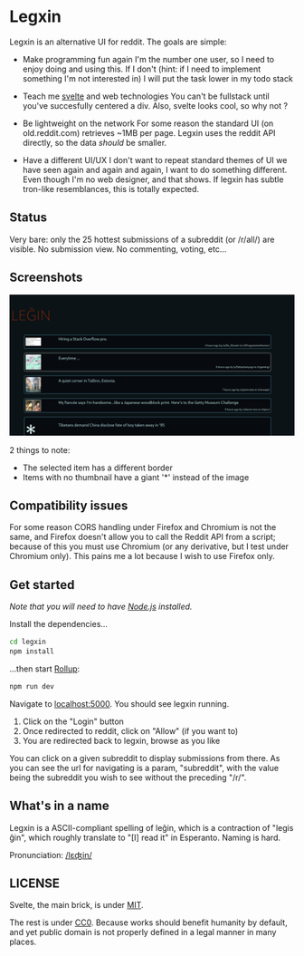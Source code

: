 # Legxin

Legxin is an alternative UI for reddit. The goals are simple:

- Make programming fun again
I'm the number one user, so I need to enjoy doing and using this. If I don't (hint: if I need to implement something I'm not interested in) I will put the task lower in my todo stack

- Teach me [svelte](https://svelte.dev/) and web technologies
You can't be fullstack until you've succesfully centered a div. Also, svelte looks cool, so why not ?

- Be lightweight on the network
For some reason the standard UI (on old.reddit.com) retrieves ~1MB per page. Legxin uses the reddit API directly, so the data _should_ be smaller.

- Have a different UI/UX
I don't want to repeat standard themes of UI we have seen again and again and again, I want to do something different. Even though I'm no web designer, and that shows.
If legxin has subtle tron-like resemblances, this is totally expected.

## Status

Very bare: only the 25 hottest submissions of a subreddit (or /r/all/) are visible. No submission view. No commenting, voting, etc...

## Screenshots

![screenshot](screenshot.png)

2 things to note:
- The selected item has a different border
- Items with no thumbnail have a giant '*' instead of the image

## Compatibility issues

For some reason CORS handling under Firefox and Chromium is not the same, and Firefox doesn't allow you to call the Reddit API from a script; because of this you must use Chromium (or any derivative, but I test under Chromium only). This pains me a lot because I wish to use Firefox only.

## Get started
*Note that you will need to have [Node.js](https://nodejs.org) installed.*

Install the dependencies...

```bash
cd legxin
npm install
```

...then start [Rollup](https://rollupjs.org):

```bash
npm run dev
```

Navigate to [localhost:5000](http://localhost:5000). You should see legxin running. 

1. Click on the "Login" button
2. Once redirected to reddit, click on "Allow" (if you want to)
3. You are redirected back to legxin, browse as you like

You can click on a given subreddit to display submissions from there. As you can see the url for navigating is a param, "subreddit", with the value being the subreddit you wish to see without the preceding "/r/".

## What's in a name
Legxin is a ASCII-compliant spelling of leĝin, which is a contraction of "legis ĝin", which roughly translate to "[I] read it" in Esperanto. Naming is hard.

Pronunciation: [/lɛʤin/](https://translate.google.com/#view=home&op=translate&sl=auto&tl=en&text=le%C4%9Din)

## LICENSE
Svelte, the main brick, is under [MIT](https://github.com/sveltejs/svelte/blob/master/LICENSE).

The rest is under [CC0](https://creativecommons.org/share-your-work/public-domain/cc0/). Because works should benefit humanity by default, and yet public domain is not properly defined in a legal manner in many places.
